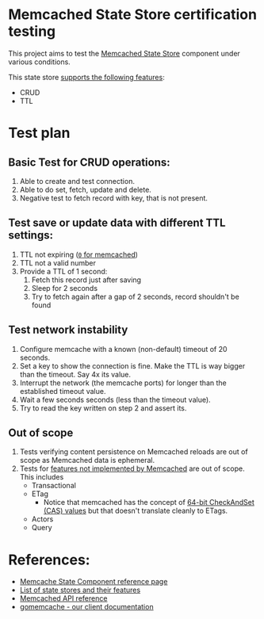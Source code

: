 # Memcached State Store certification testing

This project aims to test the [Memcached State Store] component under various conditions.

This state store [supports the following features][features]:
* CRUD
* TTL

# Test plan

## Basic Test for CRUD operations:
1. Able to create and test connection.
2. Able to do set, fetch, update and delete.
3. Negative test to fetch record with key, that is not present.

## Test save or update data with different TTL settings:
1. TTL not expiring ([`0` for memcached](https://github.com/memcached/memcached/wiki/Commands#set))
2. TTL not a valid number
3. Provide a TTL of 1 second:
    1. Fetch this record just after saving
    2. Sleep for 2 seconds
    3. Try to fetch again after a gap of 2 seconds, record shouldn't be found


## Test network instability
1. Configure memcache with a known (non-default) timeout of 20 seconds.
2. Set a key to show the connection is fine. Make the TTL is way bigger than the timeout. Say 4x its value.
3. Interrupt the network (the memcache ports) for longer than the established timeout value.
4. Wait a few seconds seconds (less than the timeout value).
5. Try to read the key written on step 2 and assert its.

## Out of scope

1. Tests verifying content persistence on Memcached reloads are out of scope as Memcached data is ephemeral.
2. Tests for [features not implemented by Memcached][features] are out of scope. This includes
    * Transactional
    * ETag
        + Notice that memcached has the concept of [64-bit CheckAndSet (CAS) values][cas] but that doesn't translate cleanly to ETags.
    * Actors
    * Query


# References:

* [Memcache State Component reference page][Memcached State Store]
* [List of state stores and their features][features]
* [Memcached API reference](https://github.com/memcached/memcached)
* [gomemcache - our client documentation](https://pkg.go.dev/github.com/bradfitz/gomemcache/memcache)

[Memcached State Store]: https://docs.dapr.io/reference/components-reference/supported-state-stores/setup-memcached/
[features]: https://docs.dapr.io/reference/components-reference/supported-state-stores/
[cas]: https://github.com/memcached/memcached/wiki/Commands#cas